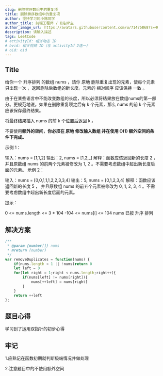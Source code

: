 ```yaml
---
slug: 删除排序数组中的重复项
title: 删除排序数组中的重复项
author: 坚持学习的小陈同学
author_title: 前端工程师 / B站UP主
author_image_url: https://avatars.githubusercontent.com/u/71475868?s=40&u=8e47a668961f89a6389d9775cffdabddfda76e8c&v=4
description: 请输入描述
tags: LeetCode
# activityId: 相关动态 ID
# bvid: 相关视频 ID（与 activityId 2选一）
# oid: oid
---
```


<!-- truncate -->


## Title

给你一个 升序排列 的数组 nums ，请你 原地 删除重复出现的元素，使每个元素 只出现一次 ，返回删除后数组的新长度。元素的 相对顺序 应该保持 一致 。

由于在某些语言中不能改变数组的长度，所以必须将结果放在数组nums的第一部分。更规范地说，如果在删除重复项之后有 k 个元素，那么 nums 的前 k 个元素应该保存最终结果。

将最终结果插入 nums 的前 k 个位置后返回 k 。

不要使用**额外的空间**，**你必须在 原地 修改输入数组 并在使用 O(1) 额外空间的条件下完成。**

示例 1：

输入：nums = [1,1,2]
输出：2, nums = [1,2,_]
解释：函数应该返回新的长度 2 ，并且原数组 nums 的前两个元素被修改为 1, 2 。不需要考虑数组中超出新长度后面的元素。
示例 2：

输入：nums = [0,0,1,1,1,2,2,3,3,4]
输出：5, nums = [0,1,2,3,4]
解释：函数应该返回新的长度 5 ， 并且原数组 nums 的前五个元素被修改为 0, 1, 2, 3, 4 。不需要考虑数组中超出新长度后面的元素。


提示：

0 <= nums.length <= 3 * 104
-104 <= nums[i] <= 104
nums 已按 升序 排列

## 解决方案

```javascript
/**
 * @param {number[]} nums
 * @return {number}
 */
var removeDuplicates = function(nums) {
    if(nums.length < 1 || !nums)return 0
    let left = 0
    for(let right = 1;right < nums.length;right++){
        if(nums[left] != nums[right]){
            nums[++left] = nums[right]
        }
    }
    return ++left
};
```

## 题目心得

学习到了运用双指针的初步心得

## 牢记

1.应熟记在函数初期就判断极端情况并做处理

2.注意题目中的不使用额外空间